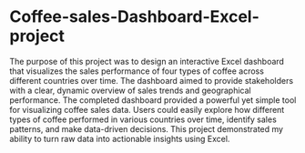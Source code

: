 # Coffee-sales-Dashboard-Excel-project
The purpose of this project was to design an interactive Excel dashboard that visualizes the sales performance of four types of coffee across different countries over time. The dashboard aimed to provide stakeholders with a clear, dynamic overview of sales trends and geographical performance. The completed dashboard provided a powerful yet simple tool for visualizing coffee sales data. Users could easily explore how different types of coffee performed in various countries over time, identify sales patterns, and make data-driven decisions. This project demonstrated my ability to turn raw data into actionable insights using Excel.

